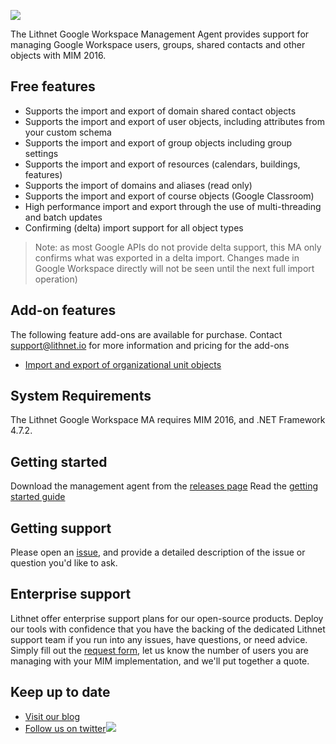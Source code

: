 ![](https://lithnet.github.io/images/logo-ex-small.png)

The Lithnet Google Workspace Management Agent provides support for managing Google Workspace users, groups, shared contacts and other objects with MIM 2016.

## Free features
* Supports the import and export of domain shared contact objects
* Supports the import and export of user objects, including attributes from your custom schema
* Supports the import and export of group objects including group settings
* Supports the import and export of resources (calendars, buildings, features)
* Supports the import of domains and aliases (read only)
* Supports the import and export of course objects (Google Classroom)
* High performance import and export through the use of multi-threading and batch updates
* Confirming (delta) import support for all object types

> Note: as most Google APIs do not provide delta support, this MA only confirms what was exported in a delta import. Changes made in Google Workspace directly will not be seen until the next full import operation)

## Add-on features
The following feature add-ons are available for purchase. Contact [support@lithnet.io](mailto:support@lithnet.io) for more information and pricing for the add-ons
* [Import and export of organizational unit objects](https://github.com/lithnet/googleapps-managementagent/wiki/Managing-organizational-units)

## System Requirements
The Lithnet Google Workspace MA requires MIM 2016, and .NET Framework 4.7.2.

## Getting started
Download the management agent from the [releases page](https://github.com/lithnet/googleapps-managementagent/releases)
Read the [getting started guide](https://github.com/lithnet/googleapps-managementagent/wiki)

## Getting support
Please open an [issue](https://github.com/lithnet/googleapps-managementagent/issues), and provide a detailed description of the issue or question you'd like to ask.

## Enterprise support
Lithnet offer enterprise support plans for our open-source products. Deploy our tools with confidence that you have the backing of the dedicated Lithnet support team if you run into any issues, have questions, or need advice. Simply fill out the [request form](https://lithnet.io/products/mim), let us know the number of users you are managing with your MIM implementation, and we'll put together a quote.

## Keep up to date
* [Visit our blog](http://blog.lithnet.io)
* [Follow us on twitter](https://twitter.com/lithnet_io)![](http://twitter.com/favicon.ico)
